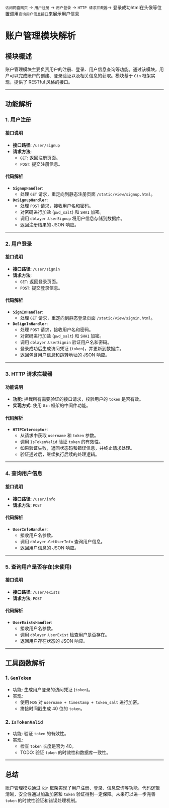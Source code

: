 
`访问网盘网页` → `用户注册` → `用户登录` → `HTTP 请求拦截器`→ 登录成功html在头像等位置调用`查询用户信息接口`来展示用户信息 

# 账户管理模块解析

## 模块概述
账户管理模块主要负责用户的注册、登录、用户信息查询等功能。通过该模块，用户可以完成账户的创建、登录验证以及相关信息的获取。模块基于 `Gin` 框架实现，提供了 RESTful 风格的接口。

---

## 功能解析

### 1. 用户注册
#### 接口说明
- **接口路径**: `/user/signup`
- **请求方法**: 
    - `GET`: 返回注册页面。
    - `POST`: 提交注册信息。

#### 代码解析
- **`SignupHandler`**: 
    - 处理 `GET` 请求，重定向到静态注册页面 `/static/view/signup.html`。
- **`DoSignupHandler`**:
    - 处理 `POST` 请求，接收用户名和密码。
    - 对密码进行加盐 (`pwd_salt`) 和 `SHA1` 加密。
    - 调用 `dblayer.UserSignup` 将用户信息存储到数据库。
    - 返回注册结果的 JSON 响应。

---

### 2. 用户登录
#### 接口说明
- **接口路径**: `/user/signin`
- **请求方法**: 
    - `GET`: 返回登录页面。
    - `POST`: 提交登录信息。

#### 代码解析
- **`SignInHandler`**:
    - 处理 `GET` 请求，重定向到静态登录页面 `/static/view/signin.html`。
- **`DoSignInHandler`**:
    - 处理 `POST` 请求，接收用户名和密码。
    - 对密码进行加盐 (`pwd_salt`) 和 `SHA1` 加密。
    - 调用 `dblayer.UserSignin` 验证用户名和密码。
    - 登录成功后生成访问凭证 (`token`)，并更新到数据库。
    - 返回包含用户信息和跳转地址的 JSON 响应。

---
### 3. HTTP 请求拦截器
#### 功能说明
- **功能**: 拦截所有需要验证的接口请求，校验用户的 `token` 是否有效。
- **实现方式**: 使用 `Gin` 框架的中间件功能。

#### 代码解析
- **`HTTPInterceptor`**:
    - 从请求中获取 `username` 和 `token` 参数。
    - 调用 `IsTokenValid` 验证 `token` 的有效性。
    - 如果验证失败，返回状态码和错误信息，并终止请求处理。
    - 验证通过后，继续执行后续的处理逻辑。



---
### 4. 查询用户信息
#### 接口说明
- **接口路径**: `/user/info`
- **请求方法**: `POST`

#### 代码解析
- **`UserInfoHandler`**:
    - 接收用户名参数。
    - 调用 `dblayer.GetUserInfo` 查询用户信息。
    - 返回用户信息的 JSON 响应。

---
### 5. 查询用户是否存在(未使用)
#### 接口说明
- **接口路径**: `/user/exists`
- **请求方法**: `POST`

#### 代码解析
- **`UserExistsHandler`**:
    - 接收用户名参数。
    - 调用 `dblayer.UserExist` 检查用户是否存在。
    - 返回用户存在状态的 JSON 响应。
---
## 工具函数解析

### 1. `GenToken`
- 功能: 生成用户登录的访问凭证 (`token`)。
- 实现: 
    - 使用 `MD5` 对 `username + timestamp + token_salt` 进行加密。
    - 拼接时间戳生成 40 位的 `token`。

### 2. `IsTokenValid`
- 功能: 验证 `token` 的有效性。
- 实现: 
    - 检查 `token` 长度是否为 40。
    - TODO: 验证 `token` 的时效性和数据库一致性。

---

## 总结
账户管理模块通过 `Gin` 框架实现了用户注册、登录、信息查询等功能，代码逻辑清晰，安全性通过加盐加密和 `token` 验证得到一定保障。未来可以进一步完善 `token` 的时效性验证和错误处理机制。  